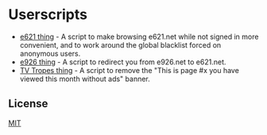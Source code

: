 # Userscripts

* [e621 thing](https://chor.date/e621.user.js) - A script to make browsing e621.net while not signed in more convenient, and to work around the global blacklist forced on anonymous users.
* [e926 thing](https://chor.date/e926.user.js) - A script to redirect you from e926.net to e621.net.
* [TV Tropes thing](https://chor.date/tvtropes.user.js) - A script to remove the "This is page #x you have viewed this month without ads" banner.

## License

[MIT](LICENSE)
